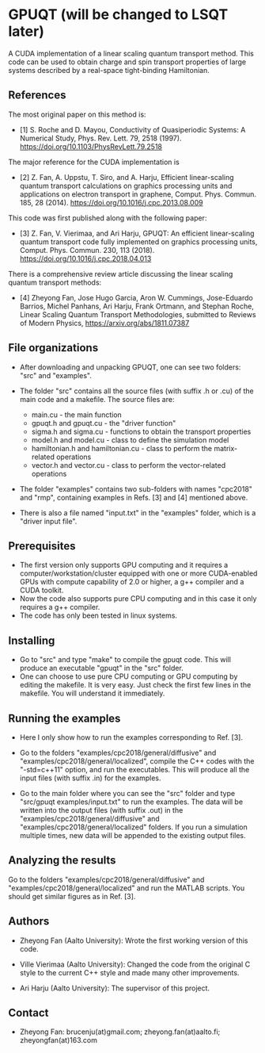 # GPUQT (will be changed to LSQT later)

A CUDA implementation of a linear scaling quantum transport method. This code can be used to obtain charge and spin transport properties of large systems described by a real-space tight-binding Hamiltonian.

## References

The most original paper on this method is:
* [1] S. Roche and D. Mayou, Conductivity of Quasiperiodic Systems: A Numerical Study, Phys. Rev. Lett. 79, 2518 (1997). https://doi.org/10.1103/PhysRevLett.79.2518 

The major reference for the CUDA implementation is 
* [2] Z. Fan, A. Uppstu, T. Siro, and A. Harju, Efficient linear-scaling quantum transport calculations on graphics processing units and applications on electron transport in graphene, Comput. Phys. Commun. 185, 28 (2014). https://doi.org/10.1016/j.cpc.2013.08.009

This code was first published along with the following paper:
* [3] Z. Fan, V. Vierimaa, and Ari Harju, GPUQT: An efficient linear-scaling quantum transport code fully implemented on graphics processing units, Comput. Phys. Commun. 230, 113 (2018). https://doi.org/10.1016/j.cpc.2018.04.013

There is a comprehensive review article discussing the linear scaling quantum transport methods:
* [4] Zheyong Fan, Jose Hugo Garcia, Aron W. Cummings, Jose-Eduardo Barrios, Michel Panhans, Ari Harju, Frank Ortmann, and Stephan Roche, Linear Scaling Quantum Transport Methodologies, submitted to Reviews of Modern Physics, https://arxiv.org/abs/1811.07387

## File organizations

* After downloading and unpacking GPUQT, one can see two folders: "src" and "examples". 

* The folder "src" contains all the source files (with suffix .h or .cu) of the main code and a makefile. The source files are:
    * main.cu                          - the main function
    * gpuqt.h and gpuqt.cu             - the "driver function"
    * sigma.h and sigma.cu             - functions to obtain the transport properties
    * model.h and model.cu             - class to define the simulation model
    * hamiltonian.h and hamiltonian.cu - class to perform the matrix-related operations
    * vector.h and vector.cu           - class to perform the vector-related operations
    
* The folder "examples" contains two sub-folders with names "cpc2018" and "rmp", containing examples in Refs. [3] and [4] mentioned above.

* There is also a file named "input.txt" in the "examples" folder, which is a "driver input file".

## Prerequisites

* The first version only supports GPU computing and it requires a computer/workstation/cluster equipped with one or more CUDA-enabled GPUs with compute capability of 2.0 or higher, a g++ compiler and a CUDA toolkit. 
* Now the code also supports pure CPU computing and in this case it only requires a g++ compiler.
* The code has only been tested in linux systems.

## Installing

* Go to "src" and type "make" to compile the gpuqt code. This will produce an executable "gpuqt" in the "src" folder.
* One can choose to use pure CPU computing or GPU computing by editing the makefile. It is very easy. Just check the first few lines in the makefile. You will understand it immediately.
 

## Running the examples

* Here I only show how to run the examples corresponding to Ref. [3].

* Go to the folders "examples/cpc2018/general/diffusive" and "examples/cpc2018/general/localized", compile the C++ codes with the "-std=c++11" option, and run the executables. This will produce all the input files (with suffix .in) for the examples.
  
* Go to the main folder where you can see the "src" folder and type "src/gpuqt examples/input.txt" to run the examples. The data will be written into the output files (with suffix .out) in the "examples/cpc2018/general/diffusive" and "examples/cpc2018/general/localized" folders. If you run a simulation multiple times, new data will be appended to the existing output files.

## Analyzing the results

Go to the folders "examples/cpc2018/general/diffusive" and "examples/cpc2018/general/localized" and run the MATLAB scripts. You should get similar figures as in Ref. [3].


## Authors

* Zheyong Fan (Aalto University): Wrote the first working version of this code.

* Ville Vierimaa (Aalto University): Changed the code from the original C style to the current C++ style and made many other improvements.

* Ari Harju (Aalto University): The supervisor of this project.

## Contact

* Zheyong Fan: brucenju(at)gmail.com; zheyong.fan(at)aalto.fi; zheyongfan(at)163.com

